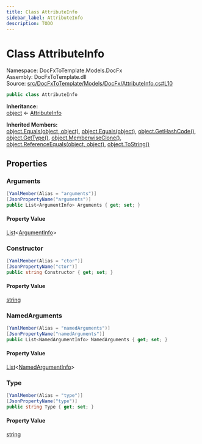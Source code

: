 ```yaml
---
title: Class AttributeInfo
sidebar_label: AttributeInfo
description: TODO
---
```


# Class AttributeInfo
Namespace: DocFxToTemplate.Models.DocFx   
Assembly: DocFxToTemplate.dll  
Source: [src/DocFxToTemplate/Models/DocFx/AttributeInfo.cs#L10](https://github.com/k-wojcik/DocFxToTemplate/blob/master/src/DocFxToTemplate/Models/DocFx/AttributeInfo.cs#L10)    
   

```csharp title="src/DocFxToTemplate/Models/DocFx/AttributeInfo.cs#L10" 
public class AttributeInfo
```

**Inheritance:**   
[object](https://learn.microsoft.com/dotnet/api/system.object) &lt;- 
[AttributeInfo](../DocFxToTemplate.Models.DocFx/AttributeInfo)   

**Inherited Members:**   
[object.Equals(object, object)](https://learn.microsoft.com/dotnet/api/system.object.equals#system-object-equals(system-object-system-object)), [object.Equals(object)](https://learn.microsoft.com/dotnet/api/system.object.equals#system-object-equals(system-object)), [object.GetHashCode()](https://learn.microsoft.com/dotnet/api/system.object.gethashcode), [object.GetType()](https://learn.microsoft.com/dotnet/api/system.object.gettype), [object.MemberwiseClone()](https://learn.microsoft.com/dotnet/api/system.object.memberwiseclone), [object.ReferenceEquals(object, object)](https://learn.microsoft.com/dotnet/api/system.object.referenceequals), [object.ToString()](https://learn.microsoft.com/dotnet/api/system.object.tostring)   

   

## Properties
### Arguments
   
            
```csharp title="src/DocFxToTemplate/Models/DocFx/AttributeInfo.cs#L21"
[YamlMember(Alias = "arguments")]
[JsonPropertyName("arguments")]
public List<ArgumentInfo> Arguments { get; set; }
```   

#### Property Value
[List](https://learn.microsoft.com/dotnet/api/system.collections.generic.list-1)&lt;[ArgumentInfo](../DocFxToTemplate.Models.DocFx/ArgumentInfo)&gt;   
   
### Constructor
   
            
```csharp title="src/DocFxToTemplate/Models/DocFx/AttributeInfo.cs#L17"
[YamlMember(Alias = "ctor")]
[JsonPropertyName("ctor")]
public string Constructor { get; set; }
```   

#### Property Value
[string](https://learn.microsoft.com/dotnet/api/system.string)   
   
### NamedArguments
   
            
```csharp title="src/DocFxToTemplate/Models/DocFx/AttributeInfo.cs#L25"
[YamlMember(Alias = "namedArguments")]
[JsonPropertyName("namedArguments")]
public List<NamedArgumentInfo> NamedArguments { get; set; }
```   

#### Property Value
[List](https://learn.microsoft.com/dotnet/api/system.collections.generic.list-1)&lt;[NamedArgumentInfo](../DocFxToTemplate.Models.DocFx/NamedArgumentInfo)&gt;   
   
### Type
   
            
```csharp title="src/DocFxToTemplate/Models/DocFx/AttributeInfo.cs#L12"
[YamlMember(Alias = "type")]
[JsonPropertyName("type")]
public string Type { get; set; }
```   

#### Property Value
[string](https://learn.microsoft.com/dotnet/api/system.string)   
   
   

   

   

   

   

   
